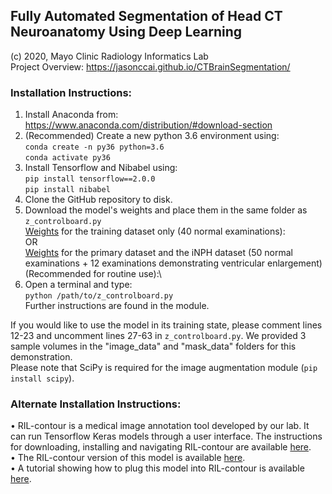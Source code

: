 ## Fully Automated Segmentation of Head CT Neuroanatomy Using Deep Learning

(c) 2020, Mayo Clinic Radiology Informatics Lab\
Project Overview: https://jasonccai.github.io/CTBrainSegmentation/

### Installation Instructions:
1. Install Anaconda from:
https://www.anaconda.com/distribution/#download-section
2. (Recommended) Create a new python 3.6 environment using:\
`conda create -n py36 python=3.6`\
`conda activate py36`
3. Install Tensorflow and Nibabel using:\
`pip install tensorflow==2.0.0`\
`pip install nibabel`
4. Clone the GitHub repository to disk.
5. Download the model's weights and place them in the same folder as `z_controlboard.py`\
[Weights](http://link.to.weights) for the training dataset only (40 normal examinations):\
OR\
[Weights](http://link.to.weights) for the primary dataset and the iNPH dataset (50 normal examinations + 12 examinations demonstrating ventricular enlargement) (Recommended for routine use):\
5. Open a terminal and type:\
`python /path/to/z_controlboard.py`\
Further instructions are found in the module.

If you would like to use the model in its training state, please comment lines 12-23 and uncomment lines 27-63 in `z_controlboard.py`. We provided 3 sample volumes in the "image_data" and "mask_data" folders for this demonstration.\
Please note that SciPy is required for the image augmentation module (`pip install scipy`).

### Alternate Installation Instructions:
• RIL-contour is a medical image annotation tool developed by our lab. It can run Tensorflow Keras models through a user interface. The instructions for downloading, installing and navigating RIL-contour are available [here](https://www.youtube.com/playlist?list=PLDlybKi3CLGibnrPIlzWInqBEgtPw1ie9). \
• The RIL-contour version of this model is available [here](http://link.to.weights). \
• A tutorial showing how to plug this model into RIL-contour is available [here](https://github.com/jasonccai/CTBrainSegmentation/blob/master/webimages/RCDemoImages/RCDemo.md).
